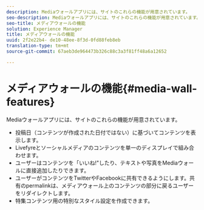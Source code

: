 ```yaml
---
description: Mediaウォールアプリには、サイトのこれらの機能が用意されています。
seo-description: Mediaウォールアプリには、サイトのこれらの機能が用意されています。
seo-title: メディアウォールの機能
solution: Experience Manager
title: メディアウォールの機能
uuid: 2f2e22b4- de10-48ee-8f3d-0fd88feb8eb
translation-type: tm+mt
source-git-commit: 67aeb3de964473b326c88c3a3f81ff48a6a12652

---
```



# メディアウォールの機能{#media-wall-features}

Mediaウォールアプリには、サイトのこれらの機能が用意されています。



* 投稿日（コンテンツが作成された日付ではない）に基づいてコンテンツを表示します。
* Livefyreとソーシャルメディアのコンテンツを単一のディスプレイで組み合わせます。
* ユーザーはコンテンツを「いいね!"したり、テキストや写真をMediaウォールに直接追加したりできます。
* ユーザーがコンテンツをTwitterやFacebookに共有できるようにします。共有のpermalinkは、メディアウォール上のコンテンツの部分に戻るユーザーをリダイレクトします。
* 特集コンテンツ用の特別なスタイル設定を作成できます。

